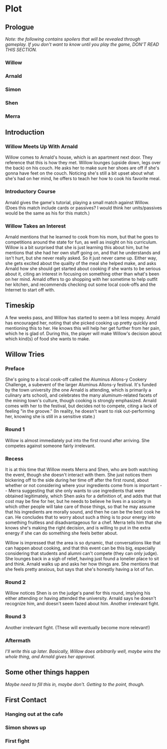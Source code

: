 # Plot

## Prologue
*Note: the following contains spoilers that will be revealed through gameplay. If you don't want to know until you play the game, DON'T READ THIS SECTION.*

### Willow
### Arnald
### Simon
### Shen
### Merra

## Introduction

### Willow Meets Up With Arnald

Willow comes to Arnald's house, which is an apartment next door. They reference that this is how they met. Willow lounges (upside down, legs over the back) on his couch. He asks her to make sure her shoes are off if she's gonna have feet on the couch. Noticing she's still a bit upset about what she's had on her mind, he offers to teach her how to cook his favorite meal. 

### Introductory Course

Arnald gives the game's tutorial, playing a small match against Willow. (Does this match include cards or passives? I would think her units/passives would be the same as his for this match.)

### Willow Takes an Interest

Arnald mentions that he learned to cook from his mom, but that he goes to competitions around the state for fun, as well as insight on his curriculum. Willow is a bit surprised that she is just learning this about him, but he mentions that she had her own stuff going on, and that he understands and isn't hurt, but she never really asked. So it just never came up. Either way, she gets excited about the quality of the meal she helped make, and asks Arnald how she should get started about cooking if she wants to be serious about it, citing an interest in focusing on something other than what's been on her mind. Arnald offers to go shopping with her sometime to help outfit her kitchen, and recommends checking out some local cook-offs and the Internet to start off with. 

## Timeskip

A few weeks pass, and Willow has started to seem a bit less mopey. Arnald has encouraged her, noting that she picked cooking up pretty quickly and mentioning this to her. He knows this will help her get further from her pain, which he is glad of. During this, the player will make Willow's decision about which kind(s) of food she wants to make.

## Willow Tries

### Preface

She's going to a local cook-off called the Aluminus Allons-y Cookery Challenge, a subevent of the larger Aluminus Allons-y festival. It's funded by the town university (the one Arnald is attending, which is primarily a culinary arts school), and celebrates the many aluminum-related facets of the mining town's culture, though cooking is strongly emphasized. Arnald comes with her to the festival, but decides not to compete, citing a lack of feeling "in the groove." (In reality, he doesn't want to risk out-performing her, knowing she is still in a sensitive state.) 

### Round 1

Willow is almost immediately put into the first round after arriving. She competes against someone fairly irrelevant. 

### Recess

It is at this time that Willow meets Merra and Shen, who are both watching the event, though she doesn't interact with them. She just notices them bickering off to the side during her time off after the first round, about whether or not considering where your ingredients come from is important -- Merra suggesting that she only wants to use ingredients that were obtained legitimately, which Shen asks for a definition of, and adds that that cost may be fine for her, but he needs to believe he lives in a society in which other people will take care of those things, so that he may assume that his ingredients are morally sound, and then he can be the best cook he can. He concludes that to worry about such a thing is to pour energy into something fruitless and disadvantageous for a chef. Merra tells him that she knows she's making the right decision, and is willing to put in the extra energy if she can do something she feels better about.

Willow is impressed that the area is so dynamic, that conversations like that can happen about cooking, and that this event can be this big, especially considering that students and alumni can't compete (they can only judge). She lounges back in a sigh of relief, having just found a lonelier place to sit and think. Arnald walks up and asks her how things are. She mentions that she feels pretty anxious, but says that she's honestly having a lot of fun. 

### Round 2

Willow notices Shen is on the judge's panel for this round, implying his either attending or having attended the university. Arnald says he doesn't recognize him, and doesn't seem fazed about him. Another irrelevant fight.

### Round 3

Another irrelevant fight. (These will eventually become more relevant!)

### Aftermath

*I'll write this up later. Basically, Willow does arbitrarily well, maybe wins the whole thing, and Arnald gives her approval.*

## Some other things happen

*Maybe need to fill this in, maybe don't. Getting to the point, though.*

## First Contact

### Hanging out at the cafe
### Simon shows up
### First fight
